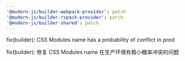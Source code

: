 ```yaml
---
'@modern-js/builder-webpack-provider': patch
'@modern-js/builder-rspack-provider': patch
'@modern-js/builder-shared': patch
---
```


fix(builder): CSS Modules name has a probability of conflict in prod

fix(builder): 修复 CSS Modules name 在生产环境有极小概率冲突的问题
